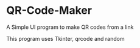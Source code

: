 # QR-Code-Maker
A Simple UI program to make QR codes from a link

This program uses Tkinter, qrcode and random
